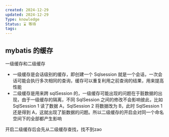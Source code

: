 ```yaml
---
created: 2024-12-29
updated: 2024-12-29
Type: knowledge
Status: ⌛️ 等待
tags:
---
```

## mybatis 的缓存

一级缓存和二级缓存
- 一级缓存是会话级别的缓存，即创建一个 Sqlsession 就是一个会话，一次会话可能会执行多次相同的查询，缓存可以重复利用之前查询的结果，用来提高性能
- 二级缓存是用来跨 sqlSession 的，一级缓存可能出现的问题在于脏数据的出现，由于一级缓存的隔离，不同 SqlSession 之间的修改不会影响彼此，比如 SqlSession 1 读了数据 A，SqlSession 2 将数据改为 B，此时 SqlSession 1 还是得到 A，这就出现了脏数据的问题。所以二级缓存的开启会对同一个命名空间下的全部都产生影响

开启二级缓存后会先从二级缓存查找，找不到zao
